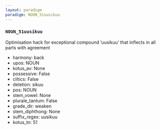 ```yaml
---
layout: paradigm
paradigm: NOUN_51uusikuu
---
```

### ` NOUN_51uusikuu `

Optimisation hack for exceptional compound ’uusikuu’ that inflects in all parts with agreement
* harmony: back
* upos: NOUN
* kotus_av: None
* possessive: False
* clitics: False
* deletion: sikuu
* pos: NOUN
* stem_vowel: None
* plurale_tantum: False
* grade_dir: weaken
* stem_diphthong: None
* suffix_regex: uusikuu
* kotus_tn: 51
